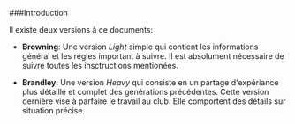 ###Introduction

Il existe deux versions à ce documents:

- **Browning**: Une version *Light* simple qui contient les informations général et les régles important à suivre.
Il est absolument nécessaire de suivre toutes les insctructions mentionées.

- **Brandley**: Une version *Heavy* qui consiste en un partage d'expériance plus détaillé et complet des générations précédentes. Cette version dernière vise à parfaire le travail au club. Elle comportent des détails sur situation précise.
